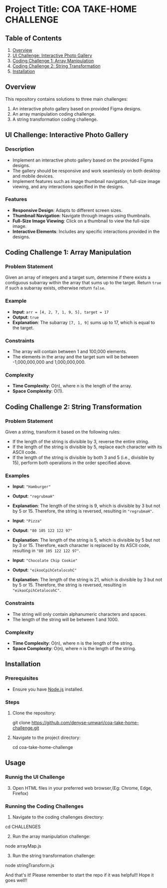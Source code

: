 # Project Title: COA TAKE-HOME CHALLENGE

## Table of Contents

1. [Overview](#overview)
2. [UI Challenge: Interactive Photo Gallery](#ui-challenge-interactive-photo-gallery)
3. [Coding Challenge 1: Array Manipulation](#coding-challenge-1-array-manipulation)
4. [Coding Challenge 2: String Transformation](#coding-challenge-2-string-transformation)
5. [Installation](#installation)

## Overview

This repository contains solutions to three main challenges:

1. An interactive photo gallery based on provided Figma designs.
2. An array manipulation coding challenge.
3. A string transformation coding challenge.

## UI Challenge: Interactive Photo Gallery

### Description

- Implement an interactive photo gallery based on the provided Figma designs.
- The gallery should be responsive and work seamlessly on both desktop and mobile devices.
- Implement features such as image thumbnail navigation, full-size image viewing, and any interactions specified in the designs.

### Features

- **Responsive Design**: Adapts to different screen sizes.
- **Thumbnail Navigation**: Navigate through images using thumbnails.
- **Full-Size Image Viewing**: Click on a thumbnail to view the full-size image.
- **Interactive Elements**: Includes any specific interactions provided in the designs.

## Coding Challenge 1: Array Manipulation

### Problem Statement

Given an array of integers and a target sum, determine if there exists a contiguous subarray within the array that sums up to the target. Return `true` if such a subarray exists, otherwise return `false`.

### Example

- **Input**: `arr = [4, 2, 7, 1, 9, 5], target = 17`
- **Output**: `true`
- **Explanation**: The subarray `[7, 1, 9]` sums up to 17, which is equal to the target.

### Constraints

- The array will contain between 1 and 100,000 elements.
- The elements in the array and the target sum will be between -1,000,000,000 and 1,000,000,000.

### Complexity

- **Time Complexity**: O(n), where n is the length of the array.
- **Space Complexity**: O(1).

## Coding Challenge 2: String Transformation

### Problem Statement

Given a string, transform it based on the following rules:

- If the length of the string is divisible by 3, reverse the entire string.
- If the length of the string is divisible by 5, replace each character with its ASCII code.
- If the length of the string is divisible by both 3 and 5 (i.e., divisible by 15), perform both operations in the order specified above.

### Examples

- **Input**: `"Hamburger"`
- **Output**: `"regrubmaH"`
- **Explanation**: The length of the string is 9, which is divisible by 3 but not by 5 or 15. Therefore, the string is reversed, resulting in `"regrubmaH"`.

- **Input**: `"Pizza"`
- **Output**: `"80 105 122 122 97"`
- **Explanation**: The length of the string is 5, which is divisible by 5 but not by 3 or 15. Therefore, each character is replaced by its ASCII code, resulting in `"80 105 122 122 97"`.

- **Input**: `"Chocolate Chip Cookie"`
- **Output**: `"eikooCpihCetalocohC"`
- **Explanation**: The length of the string is 21, which is divisible by 3 but not by 5 or 15. Therefore, the string is reversed, resulting in `"eikooCpihCetalocohC"`.

### Constraints

- The string will only contain alphanumeric characters and spaces.
- The length of the string will be between 1 and 1000.

### Complexity

- **Time Complexity**: O(n), where n is the length of the string.
- **Space Complexity**: O(n), where n is the length of the string.

## Installation

### Prerequisites

- Ensure you have [Node.js](https://nodejs.org/) installed.

### Steps

1. Clone the repository:

   git clone <https://github.com/denyse-umwari/coa-take-home-challenge.git>

2. Navigate to the project directory:

    cd coa-take-home-challenge

## Usage

### Runnig the UI Challenge

3. Open HTML files in your preferred web browser,(Eg: Chrome, Edge, Firefox)

### Running the Coding Challenges

1. Navigate to the coding challenges directory:

cd CHALLENGES

2. Run the array manipulation challenge:

node arrayMap.js

3. Run the string transformation challenge:

node stringTransform.js

And that's it! Please remember to start the repo if it was helpful!! Hope it goes well!!
